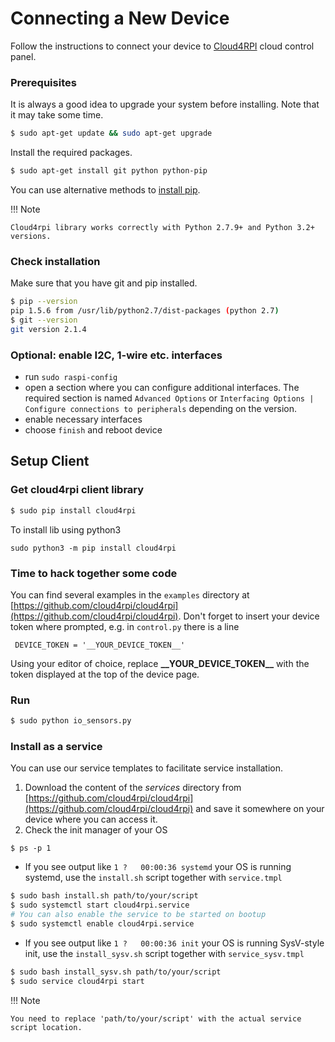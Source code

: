 # Connecting a New Device

Follow the instructions to connect your device to [Cloud4RPI](https://cloud4rpi.io) cloud control panel.

### Prerequisites

It is always a good idea to upgrade your system before installing. Note that it may take some time.
``` bash
$ sudo apt-get update && sudo apt-get upgrade
```

 Install the required packages.
``` bash
$ sudo apt-get install git python python-pip
```
You can use alternative methods to [install pip](https://pip.pypa.io/en/stable/installing.html).

!!! Note

    Cloud4rpi library works correctly with Python 2.7.9+ and Python 3.2+ versions.

### Check installation

Make sure that you have git and pip installed. 

``` bash
$ pip --version
pip 1.5.6 from /usr/lib/python2.7/dist-packages (python 2.7)
$ git --version
git version 2.1.4
```



### Optional: enable I2C, 1-wire etc. interfaces
- run `sudo raspi-config`
- open a section where you can configure additional interfaces. The required section is named `Advanced Options` or `Interfacing Options | Configure connections to peripherals` depending on the version.
- enable necessary interfaces
- choose `finish` and reboot device

## Setup Client

### Get cloud4rpi client library

``` bash
$ sudo pip install cloud4rpi
```

To install lib using python3 

```
sudo python3 -m pip install cloud4rpi
```

### Time to hack together some code

You can find several examples in the `examples` directory at [https://github.com/cloud4rpi/cloud4rpi](https://github.com/cloud4rpi/cloud4rpi).
Don't forget to insert your device token where prompted, e.g. in `control.py` there is a line

```
 DEVICE_TOKEN = '__YOUR_DEVICE_TOKEN__'
```

Using your editor of choice, replace **\_\_YOUR_DEVICE_TOKEN\_\_**
with the token displayed at the top of the device page.

### Run

``` bash
$ sudo python io_sensors.py
```

### Install as a service
You can use our service templates to facilitate service installation.

1. Download the content of the *services* directory from [https://github.com/cloud4rpi/cloud4rpi](https://github.com/cloud4rpi/cloud4rpi) and save it somewhere on your device where you can access it.
2. Check the init manager of your OS

```
$ ps -p 1
```

- If you see output like `1 ?   00:00:36 systemd` your OS is running systemd, use the `install.sh` script together with `service.tmpl`
``` bash
$ sudo bash install.sh path/to/your/script
$ sudo systemctl start cloud4rpi.service
# You can also enable the service to be started on bootup
$ sudo systemctl enable cloud4rpi.service
```

- If you see output like `1 ?   00:00:36 init` your OS is running SysV-style init, use the `install_sysv.sh` script together with `service_sysv.tmpl`
``` bash
$ sudo bash install_sysv.sh path/to/your/script
$ sudo service cloud4rpi start
```

!!! Note

    You need to replace 'path/to/your/script' with the actual service script location.

